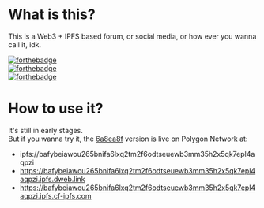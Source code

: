 # What is this?
This is a Web3 + IPFS based forum, or social media, or how ever you wanna call it, idk.

[![forthebadge](https://forthebadge.com/images/badges/0-percent-optimized.svg)](https://forthebadge.com) <br />
[![forthebadge](https://forthebadge.com/images/badges/60-percent-of-the-time-works-every-time.svg)](https://forthebadge.com) <br />
[![forthebadge](https://forthebadge.com/images/badges/powered-by-black-magic.svg)](https://forthebadge.com)

# How to use it?
It's still in early stages. <br />
But if you wanna try it, 
the [6a8ea8f](https://github.com/DeepDoge/web3-forum/commit/6a8ea8f26f489d338eb6e08fc84e2513c51d09ad) version is live on Polygon Network at: <br /> 
- ipfs://bafybeiawou265bnifa6lxq2tm2f6odtseuewb3mm35h2x5qk7epl4aqpzi
- https://bafybeiawou265bnifa6lxq2tm2f6odtseuewb3mm35h2x5qk7epl4aqpzi.ipfs.dweb.link
- https://bafybeiawou265bnifa6lxq2tm2f6odtseuewb3mm35h2x5qk7epl4aqpzi.ipfs.cf-ipfs.com